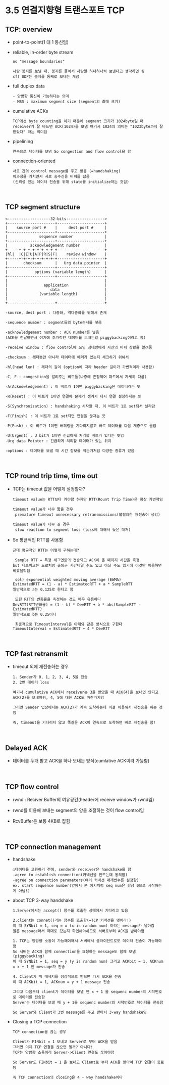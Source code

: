 3.5 연결지향형 트랜스포트 TCP
==================

TCP: overview
-------------
* point-to-point(1 대 1 통신임)

* reliable, in-order byte stream
  ```
  no "message boundaries"

  사탕 봉지를 보낼 때, 봉지를 뜯어서 사탕알 하나하나씩 보낸다고 생각하면 됨
  cf) UDP는 봉지를 통째로 보내는 개념
  ```

* full duplex data
  ```
  - 양방향 통신이 가능하다는 의미
  - MSS : maximum segment size (segment의 최대 크기)
  ```

* cumulative ACKs
  ```
  TCP에선 byte counting을 하기 때문에 segment 크기가 1024byte일 때
  receiver가 잘 바드면 ACK(1024)를 보냄 여기서 1024의 의미는 "1023byte까지 잘받았다" 라는 의미임
  ```

* pipelining
  ```
  연속으로 데이터를 보냄 So congestion and flow control을 함
  ```

* connection-oriented
  ```
  서로 간의 control message를 주고 받음 (=handshaking)
  이과정을 거치면서 서로 송수신용 버퍼를 잡음
  (신뢰성 있는 데이터 전송을 위해 state를 initialize하는 것임)
  ```

<br/>

TCP segment structure
---------------------
```
<-------------------32-bits----------------->
+---------------------+---------------------+
|    source port #    |     dest port #     |
+---------------------+---------------------+
|              sequence number              |
+---------------------+---------------------+
|          acknowledgement number           |
+-----+-+-+-+-+-+-+-+-+---------------------+
|hl|  |C|E|U|A|P|R|S|F|    review window    |
+-----+-+-+-+-+-+-+-+-+---------------------+
|       checksum      |   Urg data pointer  |
+---------------------+---------------------+
|            options (variable length)      |
+---------------------+---------------------+
|                                           |
|                application                |
|                   data                    |
|              (variable length)            |
|                                           |
+---------------------+---------------------+

-source, dest port : 다중화, 역다중화를 위해서 존재

-sequence number : segment들의 byte순서를 넣음

-acknowledgement number : ACK number를 넣음
(ACK을 전달하면서 여기에 추가적인 데이터를 보내는걸 piggybacking이라고 함)

-receive window : flow control에 쓰임 상대방에게 자신의 버퍼 상황을 알려줌

-checksum : 헤더뿐만 아니라 데이터에 에러가 있는지 체크하기 위해서

-hl(head len) : 헤더의 길이 (option에 따라 header 길이가 가변적이라 사용함)

-C, E : congestion을 알려주는 비트들(나중에 혼잡제어 파트에서 자세히 다룸)

-A(Acknowledgement) : 이 비트가 1이면 piggybacking된 데이터라는 뜻

-R(Reset) : 이 비트가 1이면 연결에 문제가 생겨서 다시 연결 설정하자는 뜻

-S(Synchronization) : handshaking 시작할 때, 이 비트가 1로 set되서 날라감

-F(Finish) : 이 비트가 1로 set되면 연결을 끊자는 뜻   

-P(Push) : 이 비트가 1이면 버퍼링을 기다리지말고 바로 데이터를 다음 계층으로 올림

-U(Urgent) : U bit가 1이면 긴급하게 처리할 비트가 있다는 뜻임 
-Urg data Pointer : 긴급하게 처리할 데이터가 있는 위치

-options : 데이터를 보낼 때 시간 정보를 적는거처럼 다양한 종류가 있음
```
 
<br/>

TCP round trip time, time out
-------------------
* TCP는 timeout 값을 어떻게 설정할까?
  ```
  timeout value는 RTT보다 커야함 하지만 RTT(Rount Trip Time)은 항상 가변적임
  
  timeout value가 너무 짧을 경우
   premature timeout unnecessary retransmissions(불필요한 재전송이 생김)
  
  timeout value가 너무 길 경우
   slow reaction to segment loss (loss에 대해서 늦은 대처)
  ```

* So 평균적인 RTT를 사용함
  ```
  근데 평균적인 RTT는 어떻게 구하는데?

   Sample RTT = 특정 세그먼트의 전송되고 ACK이 올 때까지 시간을 측정
  but 네트워크는 도로처럼 출퇴근 시간대일 수도 있고 아닐 수도 있기에 이것만 이용하면 비효율적임

   sol) exponential weighted moving average (EWMA)
  EstimatedRTT = (1 - a) * EstimatedRTT + a * SampleRTT
  일반적으로 a는 0.125로 한다고 함

   또한 RTT의 변화율을 측정하는 것도 매우 유용하다
  DevRTT(RTT변화율) = (1 - b) * DevRTT + b * abs(SampleRTT - EstimatedRTT)
  일반적으로 b는 0.25이다

   최종적으로 TimeoutInterval은 아래와 같은 방식으로 구한다
  TimeoutInterval = EstimatedRTT + 4 * DevRTT
  ```

<br/>

TCP fast retransmit
--------------------
* timeout 외에 재전송하는 경우
  ```
  1. Sender가 0, 1, 2, 3, 4, 5을 전송
  2. 2번 데이터 loss

  여기서 cumulative ACK에서 receiver는 3을 받았을 때 ACK(4)을 보내면 안되고 ACK(2)를 보내야됨, 4, 5에 대한 ACK도 마찬가지임

  그러면 Sender 입장에서는 ACK(2)가 계속 도착하는데 이걸 이용해서 재전송을 하는 것임

  즉, timeout을 기다리지 않고 똑같은 ACK이 연속으로 도착하면 바로 재전송을 함!
  ```

<br/>

Delayed ACK
-------
* 데이터를 두개 받고 ACK을 하나 보내는 방식(cumlative ACK이라 가능함)


<br/>

TCP flow control
------------
* rwnd : Reciver Buffer의 여유공간(header에 receive window가 rwnd임)

* rwnd를 이용해 보내는 segment의 양을 조절하는 것이 flow control임

* RcvBuffer은 보통 4KB로 잡힘

<br/>

TCP connection management
------------------------------------
* handshake
  ```
  ○데이터를 교환하기 전에, sender와 receiver은 handshake를 함
  -agree to establish connection(커넥션을 만드는데 동의함)
  -agree on connection parameters(여러 커넥션 매개변수를 설정함)
  ex. start sequence number(앞에서 본 예시처럼 seq num은 항상 0으로 시작하는게 아님!)
  ```

* about TCP 3-way handshake
  ```
  1.Server에서는 accept() 함수를 호출한 상태에서 기다리고 있음

  2.client는 connet()라는 함수를 호출함(=TCP 커넥션을 맺어라!)
  이 때 SYNbit = 1, seq = x (x is random num) 이라는 message가 날아감
  물론 message라서 제대로 갔는지 확인해야하므로 서버로부터 ACK을 받아야함

  1. TCP는 양방향 소통이 가능해야해서 서버에서 클라이언트로도 데이터 전송이 가능해야함
  So 서버는 ACK과 함께 connection을 요청하는 message도 함께 보냄(piggybacking)
  이 때 SYNbit = 1, seq = y (y is random num) 그리고 ACKbit = 1, ACKnum = x + 1 인 message가 전송

  4. Client가 위 메세지를 정상적으로 받으면 다시 ACK을 전송
  이 때 ACKbit = 1, ACKnum = y + 1 message 전송

  그리고 다음부터 client가 데이터를 보낼 땐 x + 1 을 sequenc number의 시작번호로 데이터를 전송함
  Server는 데이터를 보낼 때 y + 1을 sequenc number의 시작번호로 데이터를 전송함

  So Server와 Client가 3번 message를 주고 받아서 3-way handshake임
  ```

* Closing a TCP connection
  ```
  TCP connection을 끊는 경우

  Client가 FINbit = 1 보내고 Server로 부터 ACK을 받음
  그러면 이제 TCP 연결을 끊으면 될까? 아니다!
  TCP는 양방향 소통이라 Server->Client 연결도 끊어야함

  So Server도 FINbit = 1 을 보내고 Client로 부터 ACK을 받아야 TCP 연결이 종료됨

  즉 TCP connection의 closing은 4 - way handshake이다
  ```